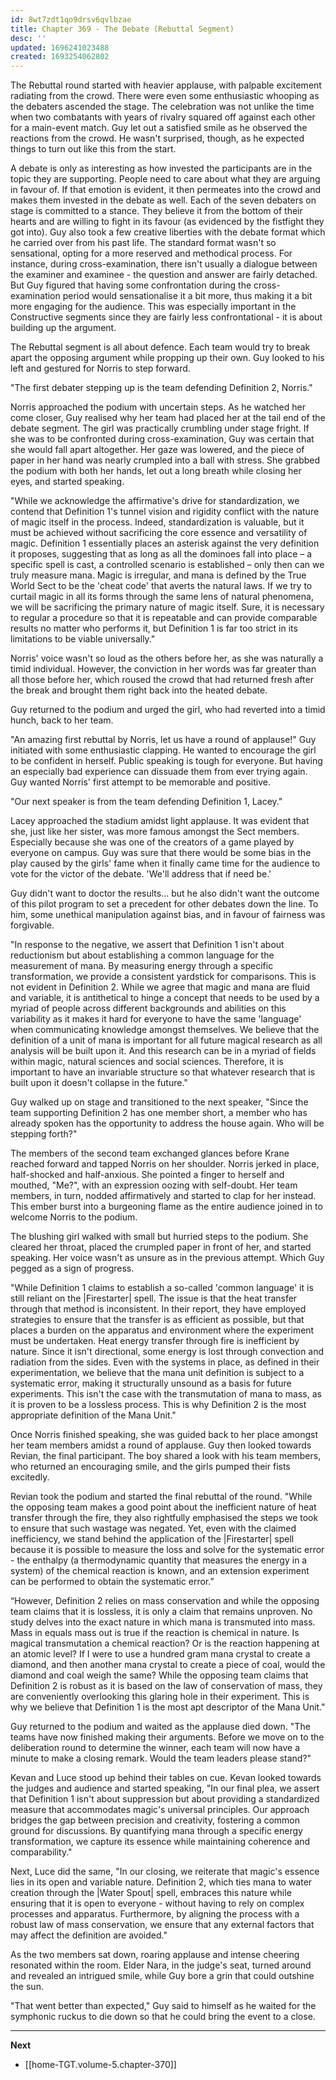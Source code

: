 ```yaml
---
id: 8wt7zdt1qo9drsv6qvlbzae
title: Chapter 369 - The Debate (Rebuttal Segment)
desc: ''
updated: 1696241023488
created: 1693254062802
---
```


The Rebuttal round started with heavier applause, with palpable excitement radiating from the crowd. There were even some enthusiastic whooping as the debaters ascended the stage. The celebration was not unlike the time when two combatants with years of rivalry squared off against each other for a main-event match. Guy let out a satisfied smile as he observed the reactions from the crowd. He wasn't surprised, though, as he expected things to turn out like this from the start.

A debate is only as interesting as how invested the participants are in the topic they are supporting. People need to care about what they are arguing in favour of. If that emotion is evident, it then permeates into the crowd and makes them invested in the debate as well. Each of the seven debaters on stage is committed to a stance. They believe it from the bottom of their hearts and are willing to fight in its favour (as evidenced by the fistfight they got into). Guy also took a few creative liberties with the debate format which he carried over from his past life. The standard format wasn't so sensational, opting for a more reserved and methodical process. For instance, during cross-examination, there isn't usually a dialogue between the examiner and examinee - the question and answer are fairly detached. But Guy figured that having some confrontation during the cross-examination period would sensationalise it a bit more, thus making it a bit more engaging for the audience. This was especially important in the Constructive segments since they are fairly less confrontational - it is about building up the argument.

The Rebuttal segment is all about defence. Each team would try to break apart the opposing argument while propping up their own. Guy looked to his left and gestured for Norris to step forward.

"The first debater stepping up is the team defending Definition 2, Norris."

Norris approached the podium with uncertain steps. As he watched her come closer, Guy realised why her team had placed her at the tail end of the debate segment. The girl was practically crumbling under stage fright. If she was to be confronted during cross-examination, Guy was certain that she would fall apart altogether. Her gaze was lowered, and the piece of paper in her hand was nearly crumpled into a ball with stress. She grabbed the podium with both her hands, let out a long breath while closing her eyes, and started speaking.

"While we acknowledge the affirmative's drive for standardization, we contend that Definition 1's tunnel vision and rigidity conflict with the nature of magic itself in the process. Indeed, standardization is valuable, but it must be achieved without sacrificing the core essence and versatility of magic. Definition 1 essentially places an asterisk against the very definition it proposes, suggesting that as long as all the dominoes fall into place – a specific spell is cast, a controlled scenario is established – only then can we truly measure mana. Magic is irregular, and mana is defined by the True World Sect to be the 'cheat code' that averts the natural laws. If we try to curtail magic in all its forms through the same lens of natural phenomena, we will be sacrificing the primary nature of magic itself. Sure, it is necessary to regular a procedure so that it is repeatable and can provide comparable results no matter who performs it, but Definition 1 is far too strict in its limitations to be viable universally."

Norris' voice wasn't so loud as the others before her, as she was naturally a timid individual. However, the conviction in her words was far greater than all those before her, which roused the crowd that had returned fresh after the break and brought them right back into the heated debate.

Guy returned to the podium and urged the girl, who had reverted into a timid hunch, back to her team.

"An amazing first rebuttal by Norris, let us have a round of applause!" Guy initiated with some enthusiastic clapping. He wanted to encourage the girl to be confident in herself. Public speaking is tough for everyone. But having an especially bad experience can dissuade them from ever trying again. Guy wanted Norris' first attempt to be memorable and positive.

"Our next speaker is from the team defending Definition 1, Lacey."

Lacey approached the stadium amidst light applause. It was evident that she, just like her sister, was more famous amongst the Sect members. Especially because she was one of the creators of a game played by everyone on campus. Guy was sure that there would be some bias in the play caused by the girls' fame when it finally came time for the audience to vote for the victor of the debate. 'We'll address that if need be.'

Guy didn't want to doctor the results... but he also didn't want the outcome of this pilot program to set a precedent for other debates down the line. To him, some unethical manipulation against bias, and in favour of fairness was forgivable.

"In response to the negative, we assert that Definition 1 isn't about reductionism but about establishing a common language for the measurement of mana. By measuring energy through a specific transformation, we provide a consistent yardstick for comparisons. This is not evident in Definition 2. While we agree that magic and mana are fluid and variable, it is antithetical to hinge a concept that needs to be used by a myriad of people across different backgrounds and abilities on this variability as it makes it hard for everyone to have the same 'language' when communicating knowledge amongst themselves. We believe that the definition of a unit of mana is important for all future magical research as all analysis will be built upon it. And this research can be in a myriad of fields within magic, natural sciences and social sciences. Therefore, it is important to have an invariable structure so that whatever research that is built upon it doesn't collapse in the future."

Guy walked up on stage and transitioned to the next speaker, "Since the team supporting Definition 2 has one member short, a member who has already spoken has the opportunity to address the house again. Who will be stepping forth?"

The members of the second team exchanged glances before Krane reached forward and tapped Norris on her shoulder. Norris jerked in place, half-shocked and half-anxious. She pointed a finger to herself and mouthed, "Me?", with an expression oozing with self-doubt. Her team members, in turn, nodded affirmatively and started to clap for her instead. This ember burst into a burgeoning flame as the entire audience joined in to welcome Norris to the podium.

The blushing girl walked with small but hurried steps to the podium. She cleared her throat, placed the crumpled paper in front of her, and started speaking. Her voice wasn't as unsure as in the previous attempt. Which Guy pegged as a sign of progress.

"While Definition 1 claims to establish a so-called 'common language' it is still reliant on the |Firestarter| spell. The issue is that the heat transfer through that method is inconsistent. In their report, they have employed strategies to ensure that the transfer is as efficient as possible, but that places a burden on the apparatus and environment where the experiment must be undertaken. Heat energy transfer through fire is inefficient by nature. Since it isn't directional, some energy is lost through convection and radiation from the sides. Even with the systems in place, as defined in their experimentation, we believe that the mana unit definition is subject to a systematic error, making it structurally unsound as a basis for future experiments. This isn't the case with the transmutation of mana to mass, as it is proven to be a lossless process. This is why Definition 2 is the most appropriate definition of the Mana Unit."

Once Norris finished speaking, she was guided back to her place amongst her team members amidst a round of applause. Guy then looked towards Revian, the final participant. The boy shared a look with his team members, who returned an encouraging smile, and the girls pumped their fists excitedly.

Revian took the podium and started the final rebuttal of the round. "While the opposing team makes a good point about the inefficient nature of heat transfer through the fire, they also rightfully emphasised the steps we took to ensure that such wastage was negated. Yet, even with the claimed inefficiency, we stand behind the application of the |Firestarter| spell because it is possible to measure the loss and solve for the systematic error - the enthalpy (a thermodynamic quantity that measures the energy in a system) of the chemical reaction is known, and an extension experiment can be performed to obtain the systematic error.”

“However, Definition 2 relies on mass conservation and while the opposing team claims that it is lossless, it is only a claim that remains unproven. No study delves into the exact nature in which mana is transmuted into mass. Mass in equals mass out is true if the reaction is chemical in nature. Is magical transmutation a chemical reaction? Or is the reaction happening at an atomic level? If I were to use a hundred gram mana crystal to create a diamond, and then another mana crystal to create a piece of coal, would the diamond and coal weigh the same? While the opposing team claims that Definition 2 is robust as it is based on the law of conservation of mass, they are conveniently overlooking this glaring hole in their experiment. This is why we believe that Definition 1 is the most apt descriptor of the Mana Unit."

Guy returned to the podium and waited as the applause died down. "The teams have now finished making their arguments. Before we move on to the deliberation round to determine the winner, each team will now have a minute to make a closing remark. Would the team leaders please stand?"

Kevan and Luce stood up behind their tables on cue. Kevan looked towards the judges and audience and started speaking, "In our final plea, we assert that Definition 1 isn't about suppression but about providing a standardized measure that accommodates magic's universal principles. Our approach bridges the gap between precision and creativity, fostering a common ground for discussions. By quantifying mana through a specific energy transformation, we capture its essence while maintaining coherence and comparability."

Next, Luce did the same, "In our closing, we reiterate that magic's essence lies in its open and variable nature. Definition 2, which ties mana to water creation through the |Water Spout| spell, embraces this nature while ensuring that it is open to everyone - without having to rely on complex processes and apparatus. Furthermore, by aligning the process with a robust law of mass conservation, we ensure that any external factors that may affect the definition are avoided."

As the two members sat down, roaring applause and intense cheering resonated within the room. Elder Nara, in the judge's seat, turned around and revealed an intrigued smile, while Guy bore a grin that could outshine the sun.

"That went better than expected," Guy said to himself as he waited for the symphonic ruckus to die down so that he could bring the event to a close.

____

**Next**
* [[home-TGT.volume-5.chapter-370]]